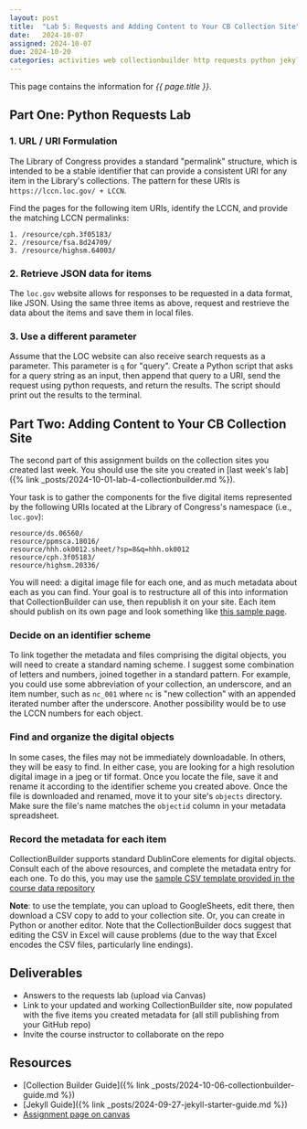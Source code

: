 ```yaml
---
layout: post
title:  "Lab 5: Requests and Adding Content to Your CB Collection Site"
date:   2024-10-07
assigned: 2024-10-07
due: 2024-10-20
categories: activities web collectionbuilder http requests python jekyll labs
---
```



This page contains the information for *{{ page.title }}*.

## Part One: Python Requests Lab

### 1. URL / URI Formulation

The Library of Congress provides a standard "permalink" structure,
which is intended to be a stable identifier that can provide a consistent
URI for any item in the Library's collections.
The pattern for these URIs is `https://lccn.loc.gov/ + LCCN`.

Find the pages for the following item URIs, identify the LCCN, and provide the matching LCCN permalinks:

```
1. /resource/cph.3f05183/
2. /resource/fsa.8d24709/
3. /resource/highsm.64003/
```

### 2. Retrieve JSON data for items

The `loc.gov` website allows for responses to be requested in a data format, like JSON.
Using the same three items as above, request and restrieve the data about the items and save them in local files.

### 3. Use a different parameter

Assume that the LOC website can also receive search requests as a parameter.
This parameter is `q` for "query".
Create a Python script that asks for a query string as an input,
then append that query to a URI, send the request using python requests,
and return the results. The script should print out the results to the terminal.

## Part Two: Adding Content to Your CB Collection Site

The second part of this assignment builds on the collection sites you created last week.
You should use the site you created in [last week's lab]({% link _posts/2024-10-01-lab-4-collectionbuilder.md %}).

Your task is to gather the components for the five digital items represented by
the following URIs located at the Library of Congress's namespace (i.e., `loc.gov`):

```
resource/ds.06560/
resource/ppmsca.18016/
resource/hhh.ok0012.sheet/?sp=8&q=hhh.ok0012
resource/cph.3f05183/
resource/highsm.20336/
```

You will need: a digital image file for each one, and as much metadata about each as you can find. Your goal is to restructure all of this into information
that CollectionBuilder can use, then republish it on your site.
Each item should publish on its own page and look something like [this sample page][sample-item-page].

### Decide on an identifier scheme

To link together the metadata and files comprising the digital objects,
you will need to create a standard naming scheme.
I suggest some combination of letters and numbers, joined together in a standard pattern.
For example, you could use some abbreviation of your collection, an underscore, and an item number, such as `nc_001` where `nc` is "new collection" with an appended iterated number after the underscore.
Another possibility would be to use the LCCN numbers for each object.

### Find and organize the digital objects

In some cases, the files may not be immediately downloadable.
In others, they will be easy to find.
In either case, you are looking for a high resolution digital image
in a jpeg or tif format. Once you locate the file, save it and rename it
according to the identifier scheme you created above.
Once the file is downloaded and renamed, move it to your site's `objects` directory.
Make sure the file's name matches the `objectid` column in your metadata spreadsheet.

### Record the metadata for each item

CollectionBuilder supports standard DublinCore elements for digital objects.
Consult each of the above resources, and complete the metadata entry for each one.
To do this, you may use the [sample CSV template provided in the course data repository][csv-template]

**Note**: to use the template, you can upload to GoogleSheets, edit there, then download a CSV copy to add to your collection site. Or, you can create in Python or another editor. Note that the CollectionBuilder docs suggest that editing the CSV in Excel will cause problems (due to the way that Excel encodes the CSV files, particularly line endings).

## Deliverables

* Answers to the requests lab (upload via Canvas)
* Link to your updated and working CollectionBuilder site,
  now populated with the five items you created metadata for
  (all still publishing from your GitHub repo)
* Invite the course instructor to collaborate on the repo

## Resources

* [Collection Builder Guide]({% link _posts/2024-10-06-collectionbuilder-guide.md %})
* [Jekyll Guide]({% link _posts/2024-09-27-jekyll-starter-guide.md %})
* [Assignment page on canvas][canvas-link]

[canvas-link]: https://umich.instructure.com/courses/698670/assignments/2515067
[csv-template]: https://github.com/morskyjezek/si676-2024-data/blob/main/cb-metadata-template.csv
[sample-item-page]: https://morskyjezek.github.io/cb-test-turbo-octo-sniffle/items/nc_047.html